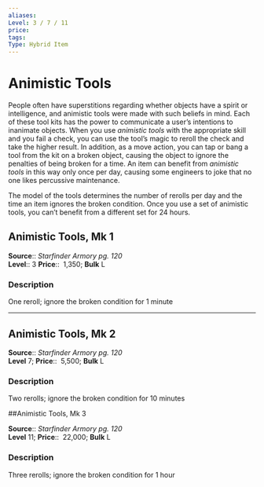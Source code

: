 ```yaml
---
aliases: 
Level: 3 / 7 / 11
price:  
tags: 
Type: Hybrid Item
---
```


# Animistic Tools

People often have superstitions regarding whether objects have a spirit or intelligence, and animistic tools were made with such beliefs in mind. Each of these tool kits has the power to communicate a user’s intentions to inanimate objects. When you use _animistic tools_ with the appropriate skill and you fail a check, you can use the tool’s magic to reroll the check and take the higher result. In addition, as a move action, you can tap or bang a tool from the kit on a broken object, causing the object to ignore the penalties of being broken for a time. An item can benefit from _animistic tools_ in this way only once per day, causing some engineers to joke that no one likes percussive maintenance.  
  
The model of the tools determines the number of rerolls per day and the time an item ignores the broken condition. Once you use a set of animistic tools, you can’t benefit from a different set for 24 hours.  

## Animistic Tools, Mk 1

**Source**:: _Starfinder Armory pg. 120_  
**Level**:: 3
**Price**::  1,350; **Bulk** L

### Description

One reroll; ignore the broken condition for 1 minute

---

## Animistic Tools, Mk 2

**Source**:: _Starfinder Armory pg. 120_  
**Level** 7;
**Price**::  5,500; **Bulk** L

### Description

Two rerolls; ignore the broken condition for 10 minutes

##Animistic Tools, Mk 3

**Source**:: _Starfinder Armory pg. 120_  
**Level** 11;
**Price**::  22,000; **Bulk** L

### Description

Three rerolls; ignore the broken condition for 1 hour
